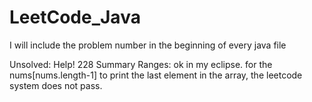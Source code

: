 # LeetCode_Java

I will include the problem number in the beginning of every java file

Unsolved:  Help!
228 Summary Ranges: ok in my eclipse. for the nums[nums.length-1] to print the last element in the array, the leetcode system does not pass.
